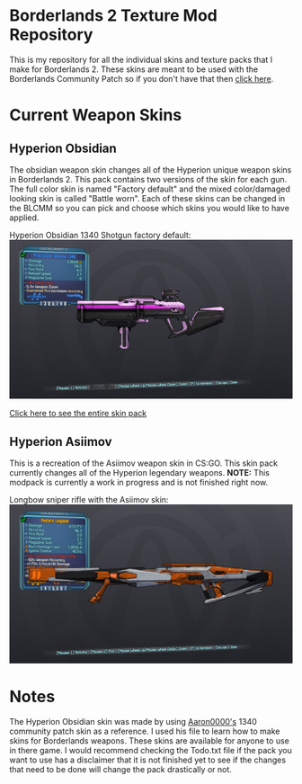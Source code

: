 Borderlands 2 Texture Mod Repository
==============================

This is my repository for all the individual skins and texture packs that I make for Borderlands 2.
These skins are meant to be used with the Borderlands Community Patch so if you don't have that
then [click here](https://www.youtube.com/watch?v=e68MFnAuIPQ).

Current Weapon Skins
==================

## Hyperion Obsidian
The obsidian weapon skin changes all of the Hyperion unique weapon skins in Borderlands 2. This pack contains two versions of the skin for
each gun. The full color skin is named "Factory default" and the mixed color/damaged looking skin is called "Battle worn".
Each of these skins can be changed in the BLCMM so you can pick and choose which skins you would like to have applied.

Hyperion Obsidian 1340 Shotgun factory default:
![Obsidian Skin](https://github.com/barrolskii/TextureMods/blob/master/HyperionObsidian/20180905184757_1.jpg)


[Click here to see the entire skin pack](https://imgur.com/a/dDbNjrB)


## Hyperion Asiimov
This is a recreation of the Asiimov weapon skin in CS:GO. This skin pack currently changes all of the Hyperion legendary weapons.
__NOTE:__ This modpack is currently a work in progress and is not finished right now.

Longbow sniper rifle with the Asiimov skin:
![Longbow Asiimov skin](https://github.com/barrolskii/TextureMods/blob/master/HyperionAsiimov/20180909164933_1.jpg)

Notes
=====
The Hyperion Obsidian skin was made by using [Aaron0000's](https://github.com/Aaron00000) 1340 community patch skin as a reference. 
I used his file to learn how to make skins for Borderlands weapons.
These skins are available for anyone to use in there game. I would recommend checking the Todo.txt file if the pack you want to use
has a disclaimer that it is not finished yet to see if the changes that need to be done will change the pack drastically or not.

